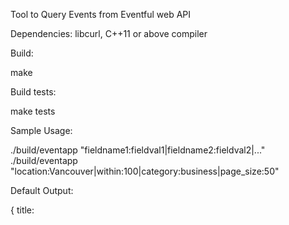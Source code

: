 Tool to Query Events from Eventful web API

Dependencies: libcurl, C++11 or above compiler

Build:

make 

Build tests:

make tests

Sample Usage:

./build/eventapp "fieldname1:fieldval1|fieldname2:fieldval2|..."
./build/eventapp "location:Vancouver|within:100|category:business|page_size:50"

Default Output:

{ title: <title> | venue_name: <vanue name> | start_time: <start time> | venue_address: <venue address> }
